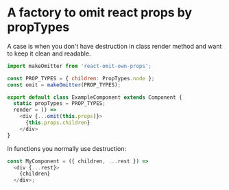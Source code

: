 # A factory to omit react props by propTypes

A case is when you don't have destruction in class render method and want to keep it clean and readable.

```javascript
import makeOmitter from 'react-omit-own-props';

const PROP_TYPES = { children: PropTypes.node };
const omit = makeOmitter(PROP_TYPES);

export default class ExampleComponent extends Component {
  static propTypes = PROP_TYPES;
  render = () =>
    <div {...omit(this.props)}>
      {this.props.children}
    </div>
}
```

In functions you normally use destruction:
```javascript
const MyComponent = ({ children, ...rest }) =>
  <div {...rest}>
    {children}
  </div>;
```
